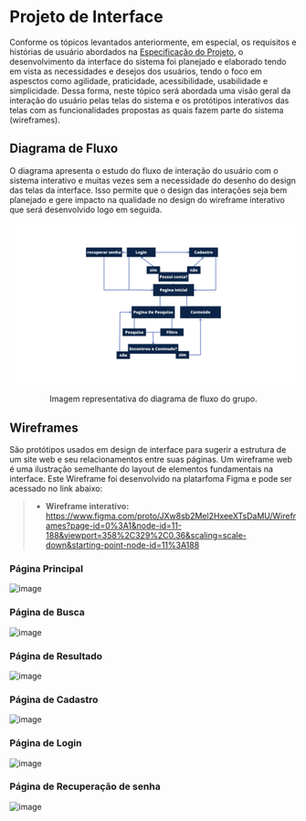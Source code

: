 
# Projeto de Interface

Conforme os tópicos levantados anteriormente, em especial, os requisitos e histórias de usuário abordados na <a href="2-Especificação do Projeto.md"> Especificação do Projeto</a>, o desenvolvimento da interface do sistema foi planejado e elaborado tendo em vista as necessidades e desejos dos usuários, tendo o foco em aspesctos como agilidade, praticidade, acessibilidade, usabilidade e simplicidade. Dessa forma, neste tópico será abordada uma visão geral da interação do usuário pelas telas do sistema e os protótipos interativos das telas com as funcionalidades propostas as quais fazem parte do sistema (wireframes).

## Diagrama de Fluxo

O diagrama apresenta o estudo do fluxo de interação do usuário com o sistema interativo e  muitas vezes sem a necessidade do desenho do design das telas da interface. Isso permite que o design das interações seja bem planejado e gere impacto na qualidade no design do wireframe interativo que será desenvolvido logo em seguida.

![Exemplo de Diagrama de Fluxo](img/wireframe-moviefinder1.png)
<p align="center"> Imagem representativa do diagrama de fluxo do  grupo. </p>

## Wireframes

São protótipos usados em design de interface para sugerir a estrutura de um site web e seu relacionamentos entre suas páginas. Um wireframe web é uma ilustração semelhante do layout de elementos fundamentais na interface. Este Wireframe foi desenvolvido na platarfoma Figma e pode ser acessado no link abaixo:

>- **Wireframe interativo:** https://www.figma.com/proto/JXw8sb2Mel2HxeeXTsDaMU/Wireframes?page-id=0%3A1&node-id=11-188&viewport=358%2C329%2C0.36&scaling=scale-down&starting-point-node-id=11%3A188

### Página Principal

![image](https://user-images.githubusercontent.com/114882542/229661431-13c9b2c4-8eed-4fdb-906b-1b071a8656f3.png)


### Página de Busca

![image](https://user-images.githubusercontent.com/114882542/229661833-92eed2af-f473-49a5-ac37-da96b66730ff.png)

### Página de Resultado

![image](https://user-images.githubusercontent.com/114882542/229662017-8280f957-98c3-4aeb-bea7-068f000265a1.png)

### Página de Cadastro

![image](https://user-images.githubusercontent.com/114882542/229662095-4b7e807b-7911-481f-80f2-ccd0195e34bc.png)

### Página de Login

![image](https://user-images.githubusercontent.com/114882542/229662186-e2353ef3-eef2-4345-ae4f-b7f52f13efea.png)

### Página de Recuperação de senha

![image](https://user-images.githubusercontent.com/114882542/229662437-aacdabcd-df16-4de5-a042-149249d38a14.png)


